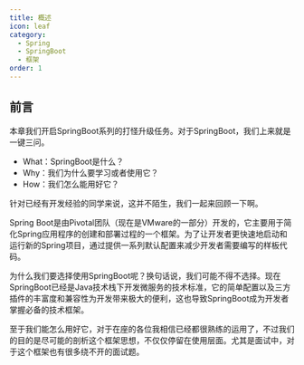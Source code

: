 ```yaml
---
title: 概述
icon: leaf
category:
  - Spring
  - SpringBoot
  - 框架
order: 1
---
```

## 前言

本章我们开启SpringBoot系列的打怪升级任务。对于SpringBoot，我们上来就是一键三问。

- What：SpringBoot是什么？
- Why：我们为什么要学习或者使用它？
- How：我们怎么能用好它？

针对已经有开发经验的同学来说，这并不陌生，我们一起来回顾一下啊。

Spring Boot是由Pivotal团队（现在是VMware的一部分）开发的，它主要用于简化Spring应用程序的创建和部署过程的一个框架。为了让开发者更快速地启动和运行新的Spring项目，通过提供一系列默认配置来减少开发者需要编写的样板代码。

为什么我们要选择使用SpringBoot呢？换句话说，我们可能不得不选择。现在SpringBoot已经是Java技术栈下开发微服务的技术标准，它的简单配置以及三方插件的丰富度和兼容性为开发带来极大的便利，这也导致SpringBoot成为开发者掌握必备的技术框架。

至于我们能怎么用好它，对于在座的各位我相信已经都很熟练的运用了，不过我们的目的是尽可能的剖析这个框架思想，不仅仅停留在使用层面。尤其是面试中，对于这个框架也有很多绕不开的面试题。



